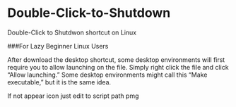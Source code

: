 # Double-Click-to-Shutdown
Double-Click to Shutdwon shortcut on Linux

###For Lazy Beginner Linux Users

After download the desktop shortcut, some desktop environments will first require you to allow launching on the file. Simply right click the file and click “Allow launching.” Some desktop environments might call this “Make executable,” but it is the same idea.


If not appear icon just edit to script path pmg
